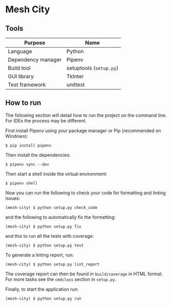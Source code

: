 # Mesh City

## Tools

| Purpose            | Name                    |
|--------------------|-------------------------|
| Language           | Python                  |
| Dependency manager | Pipenv                  |
| Build tool         | setuptools (`setup.py`) |
| GUI library        | TkInter                 |
| Test framework     | unittest                |

## How to run

The following section will detail how to run the project on the command line. For IDEs
the process may be different.

First install Pipenv using your package manager or Pip
(recommended on Windows):
```
$ pip install pipenv
```
Then install the dependencies:
```
$ pipenv sync --dev
```
Then start a shell inside the virtual environment:
```
$ pipenv shell
```
Now you can run the following to check your code for formatting and linting issues:
```
(mesh-city) $ python setup.py check_code
```
and the following to automatically fix the formatting:
```
(mesh-city) $ python setup.py fix
```
and this to run all the tests with coverage:
```
(mesh-city) $ python setup.py test
```
To generate a linting report, run:
```
(mesh-city) $ python setup.py lint_report
```
The coverage report can then be found in `build/coverage` in HTML format. For more tasks
see the `cmdclass` section in `setup.py`.

Finally, to start the application run:
```
(mesh-city) $ python setup.py run
```


